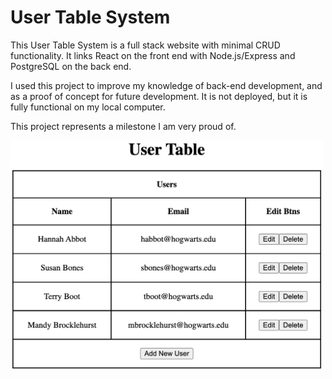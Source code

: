 # User Table System
This User Table System is a full stack website with minimal CRUD functionality. It links React on the front end with Node.js/Express and PostgreSQL on the back end.

I used this project to improve my knowledge of back-end development, and as a proof of concept for future development. It is not deployed, but it is fully functional on my local computer.

This project represents a milestone I am very proud of.

<img alt="User Table Screenshot" src="/user-table-screenshot.png" width="500px">